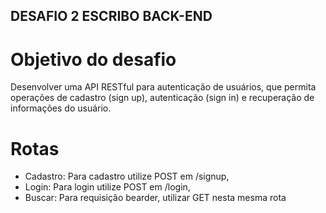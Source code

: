 ## DESAFIO 2 ESCRIBO BACK-END

# Objetivo do desafio

Desenvolver uma API RESTful para autenticação de usuários, que permita operações de cadastro (sign up), autenticação (sign in) e recuperação de informações do usuário.

# Rotas

- Cadastro: Para cadastro utilize POST em /signup,
- Login: Para login utilize POST em /login,
- Buscar: Para requisição bearder, utilizar GET nesta mesma rota
